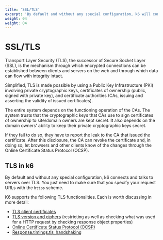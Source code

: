 ```yaml
---
title: 'SSL/TLS'
excerpt: 'By default and without any special configuration, k6 will connect and talk to servers over TLS. You just need to make sure to specify your request URLs with the https scheme.'
weight: 04
weight: 04
---
```


# SSL/TLS

Transport Layer Security (TLS), the successor of Secure Socket Layer (SSL), is the mechanism through
which encrypted connections can be established between clients and servers on the web and through
which data can flow with integrity intact.

Simplified, TLS is made possible by using a Public Key Infrastructure (PKI) involving private
cryptographic keys, certificates of ownership (public, signed with private key), and certificate
authorities (CAs, issuing and asserting the validity of issued certificates).

The entire system depends on the functioning operation of the CAs.
The system trusts that the cryptographic keys that CAs use to sign certificates of ownership to site/domain owners are kept secret.
It also depends on the domain owners' ability to keep their private cryptographic keys secret.

If they fail to do so, they have to report the leak to the CA that issued the certificate.
After this disclosure, the CA can revoke the certificate and, in doing so, let browsers and other clients know of the changes through
the Online Certificate Status Protocol (OCSP).

## TLS in k6

By default and without any special configuration, k6 connects and talks to servers over TLS.
You just need to make sure that you specify your request URLs with the `https` scheme.

K6 supports the following TLS functionalities.
Each is worth discussing in more detail:

- [TLS client certificates](https://grafana.com/docs/k6/<K6_VERSION>/using-k6/protocols/ssl-tls/ssl-tls-client-certificates)
- [TLS version and ciphers](https://grafana.com/docs/k6/<K6_VERSION>/using-k6/protocols/ssl-tls/ssl-tls-version-and-ciphers) (restricting as
well as checking what was used for a HTTP request by checking response object properties)
- [Online Certificate Status Protocol (OCSP)](https://grafana.com/docs/k6/<K6_VERSION>/using-k6/protocols/ssl-tls/online-certificate-status-protocol--ocsp)
- [Response.timings.tls_handshaking](https://grafana.com/docs/k6/<K6_VERSION>/javascript-api/k6-http/response)
